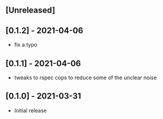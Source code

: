 ## [Unreleased]

## [0.1.2] - 2021-04-06

- fix a typo

## [0.1.1] - 2021-04-06

- tweaks to rspec cops to reduce some of the unclear noise

## [0.1.0] - 2021-03-31

- Initial release

